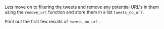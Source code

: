 Lets move on to filtering the tweets and remove any potential URL's in them using the `remove_url` function and store them in a list `tweets_no_url`. 

Print out the first few results of `tweets_no_url.` 